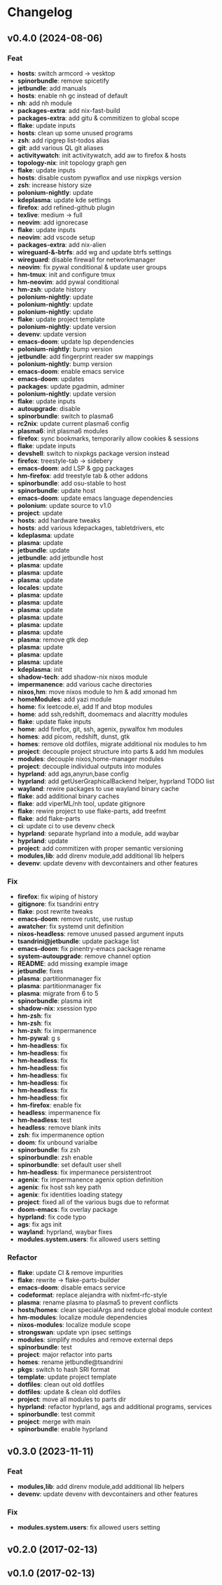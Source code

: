 # Changelog

## v0.4.0 (2024-08-06)

### Feat

- **hosts**: switch armcord -> vesktop
- **spinorbundle**: remove spicetify
- **jetbundle**: add manuals
- **hosts**: enable nh gc instead of default
- **nh**: add nh module
- **packages-extra**: add nix-fast-build
- **packages-extra**: add gitu & commitizen to global scope
- **flake**: update inputs
- **hosts**: clean up some unused programs
- **zsh**: add ripgrep list-todos alias
- **git**: add various QL git aliases
- **activitywatch**: init activitywatch, add aw to firefox & hosts
- **topology-nix**: init topology graph gen
- **flake**: update inputs
- **hosts**: disable custom pywaflox and use nixpkgs version
- **zsh**: increase history size
- **polonium-nightly**: update
- **kdeplasma**: update kde settings
- **firefox**: add refined-github plugin
- **texlive**: medium -> full
- **neovim**: add ignorecase
- **flake**: update inputs
- **neovim**: add vscode setup
- **packages-extra**: add nix-alien
- **wireguard-&-btrfs**: add wg and update btrfs settings
- **wireguard**: disable firewall for networkmanager
- **neovim**: fix pywal conditional & update user groups
- **hm-tmux**: init and configure tmux
- **hm-neovim**: add pywal conditional
- **hm-zsh**: update history
- **polonium-nightly**: update
- **polonium-nightly**: update
- **polonium-nightly**: update
- **flake**: update project template
- **polonium-nightly**: update version
- **devenv**: update version
- **emacs-doom**: update lsp dependencies
- **polonium-nightly**: bump version
- **jetbundle**: add fingerprint reader sw mappings
- **polonium-nightly**: bump version
- **emacs-doom**: enable emacs service
- **emacs-doom**: updates
- **packages**: update pgadmin, adminer
- **polonium-nightly**: update version
- **flake**: update inputs
- **autoupgrade**: disable
- **spinorbundle**: switch to plasma6
- **rc2nix**: update current plasma6 config
- **plasma6**: init plasma6 modules
- **firefox**: sync bookmarks, temporarily allow cookies & sessions
- **flake**: update inputs
- **devshell**: switch to nixpkgs package version instead
- **firefox**: treestyle-tab -> sidebery
- **emacs-doom**: add LSP & gpg packages
- **hm-firefox**: add treestyle tab & other addons
- **spinorbundle**: add osu-stable to host
- **spinorbundle**: update host
- **emacs-doom**: update emacs language dependencies
- **polonium**: update source to v1.0
- **project**: update
- **hosts**: add hardware tweaks
- **hosts**: add various kdepackages, tabletdrivers, etc
- **kdeplasma**: update
- **plasma**: update
- **jetbundle**: update
- **jetbundle**: add jetbundle host
- **plasma**: update
- **plasma**: update
- **plasma**: update
- **locales**: update
- **plasma**: update
- **plasma**: update
- **plasma**: update
- **plasma**: update
- **plasma**: update
- **plasma**: update
- **plasma**: remove gtk dep
- **plasma**: update
- **plasma**: update
- **plasma**: update
- **kdeplasma**: init
- **shadow-tech**: add shadow-nix nixos module
- **impermanence**: add various cache directories
- **nixos,hm**: move nixos module to hm & add xmonad hm
- **homeModules**: add yazi module
- **home**: fix leetcode.el, add lf and btop modules
- **home**: add ssh,redshift, doomemacs and alacritty modules
- **flake**: update flake inputs
- **home**: add firefox, git, ssh, agenix, pywalfox hm modules
- **homes**: add picom, redshift, dunst, gtk
- **homes**: remove old dotfiles, migrate additional nix modules to hm
- **project**: decouple project structure into parts & add hm modules
- **modules**: decouple nixos,home-manager modules
- **project**: decouple individual outputs into modules
- **hyprland**: add ags,anyrun,base config
- **hyprland**: add getUserGraphicalBackend helper, hyprland TODO list
- **wayland**: rewire packages to use wayland binary cache
- **flake**: add additional binary caches
- **flake**: add viperML/nh tool, update gitignore
- **flake**: rewire project to use flake-parts, add treefmt
- **flake**: add flake-parts
- **ci**: update ci to use devenv check
- **hyprland**: separate hyprland into a module, add waybar
- **hyprland**: update
- **project**: add commitizen with proper semantic versioning
- **modules,lib**: add direnv module,add additional lib helpers
- **devenv**: update devenv with devcontainers and other features

### Fix

- **firefox**: fix wiping of history
- **gitignore**: fix tsandrini entry
- **flake**: post rewrite tweaks
- **emacs-doom**: remove rustc, use rustup
- **awatcher**: fix systemd unit definition
- **nixos-headless**: remove unused passed argument inputs
- **tsandrini@jetbundle**: update package list
- **emacs-doom**: fix pinentry-emacs package rename
- **system-autoupgrade**: remove channel option
- **README**: add missing example image
- **jetbundle**: fixes
- **plasma**: partitionmanager fix
- **plasma**: partitionmanager fix
- **plasma**: migrate from 6 to 5
- **spinorbundle**: plasma init
- **shadow-nix**: xsession typo
- **hm-zsh**: fix
- **hm-zsh**: fix
- **hm-zsh**: fix impermanence
- **hm-pywal**: g s
- **hm-headless**: fix
- **hm-headless**: fix
- **hm-headless**: fix
- **hm-headless**: fix
- **hm-headless**: fix
- **hm-headless**: fix
- **hm-headless**: fix
- **hm-headless**: fix
- **hm-firefox**: enable fix
- **headless**: impermanence fix
- **hm-headless**: test
- **headless**: remove blank inits
- **zsh**: fix impermanence option
- **doom**: fix unbound varialbe
- **spinorbundle**: fix zsh
- **spinorbundle**: zsh enable
- **spinorbundle**: set default user shell
- **hm-headless**: fix impermanece persistentroot
- **agenix**: fix impermanence agenix option definition
- **agenix**: fix host ssh key path
- **agenix**: fix identities loading stategy
- **project**: fixed all of the various bugs due to reformat
- **doom-emacs**: fix overlay package
- **hyprland**: fix code typo
- **ags**: fix ags init
- **wayland**: hyprland, waybar fixes
- **modules.system.users**: fix allowed users setting

### Refactor

- **flake**: update CI & remove impurities
- **flake**: rewrite -> flake-parts-builder
- **emacs-doom**: disable emacs service
- **codeformat**: replace alejandra with nixfmt-rfc-style
- **plasma**: rename plasma to plasma5 to prevent conflicts
- **hosts/homes**: clean specialArgs and reduce global module context
- **hm-modules**: localize module dependencies
- **nixos-modules**: localize module scope
- **strongswan**: update vpn ipsec settings
- **modules**: simplify modules and remove external deps
- **spinorbundle**: test
- **project**: major refactor into parts
- **homes**: rename jetbundle@tsandrini
- **pkgs**: switch to hash SRI format
- **template**: update project template
- **dotfiles**: clean out old dotfiles
- **dotfiles**: update & clean old dotfiles
- **project**: move all modules to parts dir
- **hyprland**: refactor hyprland, ags and additional programs, services
- **spinorbundle**: test commit
- **project**: merge with main
- **spinorbundle**: enable hyprland

## v0.3.0 (2023-11-11)

### Feat

- **modules,lib**: add direnv module,add additional lib helpers
- **devenv**: update devenv with devcontainers and other features

### Fix

- **modules.system.users**: fix allowed users setting

## v0.2.0 (2017-02-13)

## v0.1.0 (2017-02-13)
